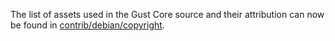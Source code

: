 The list of assets used in the Gust Core source and their attribution can now be found in [contrib/debian/copyright](../contrib/debian/copyright).
